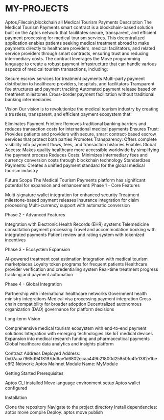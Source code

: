 # MY-PROJECTS
Aptos,Filecoin,blockchain all
Medical Tourism Payments
Description
The Medical Tourism Payments smart contract is a blockchain-based solution built on the Aptos network that facilitates secure, transparent, and efficient payment processing for medical tourism services. This decentralized application enables patients seeking medical treatment abroad to make payments directly to healthcare providers, medical facilitators, and related service providers through smart contracts, ensuring trust and reducing intermediary costs.
The contract leverages the Move programming language to create a robust payment infrastructure that can handle various aspects of medical tourism transactions, including:

Secure escrow services for treatment payments
Multi-party payment distribution to healthcare providers, hospitals, and facilitators
Transparent fee structures and payment tracking
Automated payment release based on treatment milestones
Cross-border payment facilitation without traditional banking intermediaries

Vision
Our vision is to revolutionize the medical tourism industry by creating a trustless, transparent, and efficient payment ecosystem that:

Eliminates Payment Friction: Removes traditional banking barriers and reduces transaction costs for international medical payments
Ensures Trust: Provides patients and providers with secure, smart contract-based escrow services that protect both parties
Promotes Transparency: Offers complete visibility into payment flows, fees, and transaction histories
Enables Global Access: Makes quality healthcare more accessible worldwide by simplifying the payment process
Reduces Costs: Minimizes intermediary fees and currency conversion costs through blockchain technology
Standardizes Payments: Creates a unified payment standard for the global medical tourism industry

Future Scope
The Medical Tourism Payments platform has significant potential for expansion and enhancement:
Phase 1 - Core Features

Multi-signature wallet integration for enhanced security
Treatment milestone-based payment releases
Insurance integration for claim processing
Multi-currency support with automatic conversion

Phase 2 - Advanced Features

Integration with Electronic Health Records (EHR) systems
Telemedicine consultation payment processing
Travel and accommodation booking with integrated payments
Patient review and rating system with tokenized incentives

Phase 3 - Ecosystem Expansion

AI-powered treatment cost estimation
Integration with medical tourism marketplaces
Loyalty token programs for frequent patients
Healthcare provider verification and credentialing system
Real-time treatment progress tracking and payment automation

Phase 4 - Global Integration

Partnership with international healthcare networks
Government health ministry integrations
Medical visa processing payment integration
Cross-chain compatibility for broader adoption
Decentralized autonomous organization (DAO) governance for platform decisions

Long-term Vision

Comprehensive medical tourism ecosystem with end-to-end payment solutions
Integration with emerging technologies like IoT medical devices
Expansion into medical research funding and pharmaceutical payments
Global healthcare data analytics and insights platform

Contract Address
Deployed Address: 0x07aaa7965d9418197dd6ae1d6802ecaa449b21800d25850fc4fe1382e1bec8f2
Network: Aptos Mainnet
Module Name: MyModule

Getting Started
Prerequisites

Aptos CLI installed
Move language environment setup
Aptos wallet configured

Installation

Clone the repository
Navigate to the project directory
Install dependencies: aptos move compile
Deploy: aptos move publish
